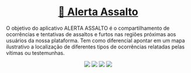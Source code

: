 <h1 align="center">
    <a href="https://alertaassalto.com.br/">🔗 Alerta Assalto</a>
</h1>

<p align="left">O objetivo do aplicativo ALERTA ASSALTO é o compartilhamento de ocorrências e tentativas de assaltos e furtos nas regiões próximas aos usuários da nossa plataforma. Tem como diferencial apontar em um mapa ilustrativo a localização de diferentes tipos de ocorrências relatadas pelas vítimas ou testemunhas.</p>

<div align="center">
<img src="https://img.shields.io/github/followers/devjefferson?style=social" />
<img src="https://img.shields.io/github/languages/count/devjefferson/aapage" />
<img src="https://img.shields.io/bower/l/bootstrap" />
  <a href="https://alertaassalto.com.br"> 
  <img src="https://img.shields.io/static/v1?label=Site&message=AlertaAssalto&color=7159c1&style=for-the-badge&logo=ghost"/>
  </a>
</div>
